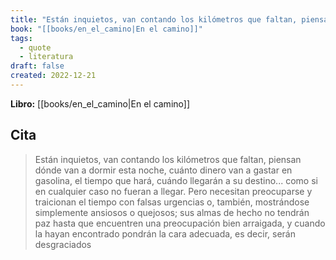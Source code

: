 ```yaml
---
title: "Están inquietos, van contando los kilómetros que faltan, piensan dónde van a dor..."
book: "[[books/en_el_camino|En el camino]]"
tags:
  - quote
  - literatura
draft: false
created: 2022-12-21
---
```


**Libro:** [[books/en_el_camino|En el camino]]

## Cita
> Están inquietos, van contando los kilómetros que faltan, piensan dónde van a dormir esta noche, cuánto dinero van a gastar en gasolina, el tiempo que hará, cuándo llegarán a su destino... como si en cualquier caso no fueran a llegar. Pero necesitan preocuparse y traicionan el tiempo con falsas urgencias o, también, mostrándose simplemente ansiosos o quejosos; sus almas de hecho no tendrán paz hasta que encuentren una preocupación bien arraigada, y cuando la hayan encontrado pondrán la cara adecuada, es decir, serán desgraciados
